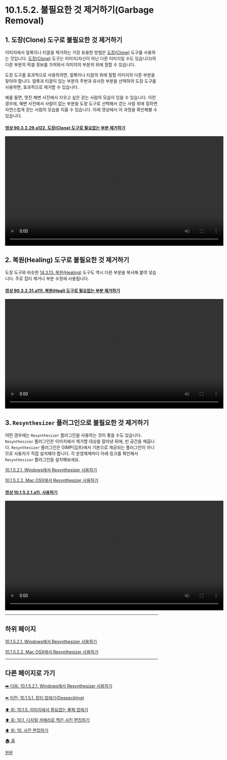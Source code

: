 # 10.1.5.2. 불필요한 것 제거하기(Garbage Removal)
## 1. 도장(Clone) 도구로 불필요한 것 제거하기
이미지에서 얼룩이나 티끌을 제거하는 가장 유용한 방법은 [도장(Clone)](./14-03-12-clone.md) 도구를 사용하는 것입니다. [도장(Clone)](./14-03-12-clone.md) 도구는 이미지(자신이 아닌 다른 이미지일 수도 있습니다)의 다른 부분의 픽셀 정보를 가져와서 이미지의 부분의 위에 칠할 수 있습니다.

도장 도구를 효과적으로 사용하려면, 얼룩이나 티끌의 위에 칠할 이미지의 다른 부분을 찾아야 합니다. 얼룩과 티끌이 있는 부분의 주변과 유사한 부분을 선택하여 도장 도구를 사용하면, 효과적으로 제거할 수 있습니다.

예를 들면, 멋진 해변 사진에서 지우고 싶은 걷는 사람의 모습이 있을 수 있습니다. 이런 경우에, 해변 사진에서 사람이 없는 부분을 도장 도구로 선택해서 걷는 사람 위에 칠하면 자연스럽게 걷는 사람의 모습을 지울 수 있습니다. 아래 영상에서 이 과정을 확인해볼 수 있습니다.

<a id="90-03-02-29-a122"></a>

#### [영상 90.3.2.29.a122. 도장(Clone) 도구로 필요없는 부분 제거하기](./90-03-02-29-clone.md#90-03-02-29-a122)
<video controls="controls" width="720" src="https://github.com/wonder13662/gimp/assets/15767104/22416fc2-2687-4591-a239-c13c7432adc5"></video>

## 2. 복원(Healing) 도구로 불필요한 것 제거하기

도장 도구와 비슷한 [14.3.13. 복원(Healing)](./14-03-13-heal.md) 도구도 역시 다른 부분을 복사해 붙여 넣습니다. 주로 잡티 제거나 부분 수정에 사용됩니다.

<a id="90-03-02-31-a111"></a>

#### [영상 90.3.2.31.a111. 복원(Heal) 도구로 필요없는 부분 제거하기](./90-03-02-31-healing.md#90-03-02-31-a111)
<video controls="controls" width="720" src="https://github.com/wonder13662/gimp/assets/15767104/6afc7e56-5b80-4677-9e56-0ffa19b1720f"></video>

## 3. `Resynthesizer` 플러그인으로 불필요한 것 제거하기

어떤 경우에는 `Resynthesizer` 플러그인을 사용하는 것이 좋을 수도 있습니다. `Resynthesizer` 플러그인은 이미지에서 제거할 대상을 잘라낸 뒤에, 빈 공간을 채웁니다. `Resynthesizer` 플러그인은 GIMP(김프)에서 기본으로 제공되는 플러그인이 아니므로 사용자가 직접 설치해야 합니다. 각 운영체제마다 아래 링크를 확인해서 `Resynthesizer` 플러그인을 설치해보세요.

[10.1.5.2.1. Windows에서 Resynthesizer 사용하기](./10-01-05-02-01-resynthesizer_on_windows.md)

[10.1.5.2.2. Mac OSX에서 Resynthesizer 사용하기](./10-01-05-02-02-resynthesizer_on_mac.md)

<a id="10-01-05-02-01-a11"></a>

#### [영상 10.1.5.2.1.a11. 사용하기](./10-01-05-02-01-resynthesizer_on_windows.md#10-01-05-02-01-a11)
<video controls="controls" width="720" src="https://github.com/wonder13662/gimp/assets/15767104/0477be8f-4c32-4109-95f7-55e7ad9bd0cf"></video>

***

## 하위 페이지

[10.1.5.2.1. Windows에서 Resynthesizer 사용하기](./10-01-05-02-01-resynthesizer_on_windows.md)

[10.1.5.2.2. Mac OSX에서 Resynthesizer 사용하기](./10-01-05-02-02-resynthesizer_on_mac.md)

***

## 다른 페이지로 가기

[➡️ 다음: 10.1.5.2.1. Windows에서 Resynthesizer 사용하기](./10-01-05-02-01-resynthesizer_on_windows.md)

[⬅️ 이전: 10.1.5.1. 잡티 없애기(Despeckling)](./10-01-05-01-despeckling.md)

[⬆️ 위: 10.1.5. 이미지에서 필요없는 물체 없애기](./10-01-05-00-removing_unwanted_objects_from_an_image.md)

[⬆️ 위: 10.1. 디지털 카메라로 찍은 사진 편집하기](./10-01-00-working-with-digital-camera-photos.md)

[⬆️ 위: 10. 사진 편집하기](./10-00-enhancing-photographs.md)

[🏠 홈](./00-home.md)

[원문](https://docs.gimp.org/2.10/ko/gimp-imaging-photos.html#gimp-using-photography-garbage)

